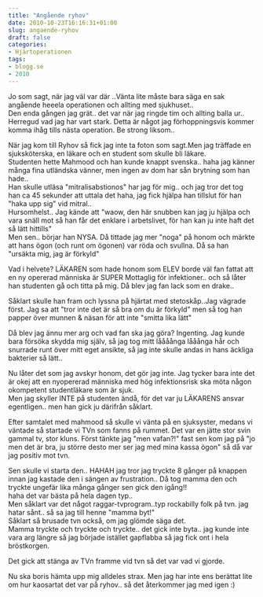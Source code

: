 ```yaml
---
title: "Angående ryhov"
date: 2010-10-23T16:16:31+01:00
slug: angaende-ryhov
draft: false
categories:
- Hjärtoperationen
tags:
- blogg.se
- 2010
---
```

Jo som sagt, när jag väl var där ..Vänta lite måste bara säga en sak angående heeela operationen och allting med sjukhuset..  
Den enda gången jag grät.. det var när jag ringde tim och allting balla ur.. Herregud vad jag har vart stark. Detta är något jag förhoppningsvis kommer komma ihåg tills nästa operation. Be strong liksom..  
  
  
När jag kom till Ryhov så fick jag inte ta foton som sagt.Men jag träffade en sjuksköterska, en läkare och en student som skulle bli läkare.  
Studenten hette Mahmood och han kunde knappt svenska.. haha jag känner många fina utländska vänner, men ingen av dom har sån brytning som han hade..  
Han skulle utläsa "mitralisabstionos" har jag för mig.. och jag tror det tog han ca 45 sekunder att uttala det haha, jag fick hjälpa han tillslut för han "haka upp sig" vid mitral..  
Hursomhelst.. Jag kände att "waow, den här snubben kan jag ju hjälpa och vara snäll mot så han får det enklare i arbetslivet, för han kan ju inte haft det så lätt hittills"  
Men sen.. börjar han NYSA. Då tittade jag mer "noga" på honom och märkte att hans ögon (och runt om ögonen) var röda och svullna. Då sa han "ursäkta mig, jag är förkyld"  
  
Vad i helvete? LÄKAREN som hade honom som ELEV borde väl fan fattat att en ny opererad människa är SUPER Mottaglig för infektioner.. och så låter han studenten gå och titta på mig. Då blev jag fan lack som en drake..  
  
Såklart skulle han fram och lyssna på hjärtat med stetoskåp..Jag vägrade först. Jag sa att "tror inte det är så bra om du är förkyld" men så tog han papper över munnen & näsan för att inte "smitta lika lätt"  
  
Då blev jag ännu mer arg och vad fan ska jag göra? Ingenting. Jag kunde bara försöka skydda mig själv, så jag tog mitt låååånga lååånga hår och snurrade runt över mitt eget ansikte, så jag inte skulle andas in hans äckliga bakterier så lätt..  
  
Nu låter det som jag avskyr honom, det gör jag inte. Jag tycker bara inte det är okej att en nyopererad människa med hög infektionsrisk ska möta någon okompetent studentläkare som är sjuk.  
Men jag skyller INTE på studenten ändå, för det var ju LÄKARENS ansvar egentligen.. men han gick ju därifrån såklart.  
  
  
Efter samtalet med mahmood så skulle vi vänta på en sjuksyster, medans vi väntade så startade vi TVn som fanns på rummet. Det var en jätte stor svin gammal tv, stor kluns. Först tänkte jag "men vafan?!" fast sen kom jag på "jo men det är bra, ju större desto mer ser jag med mina kassa ögon" så då var jag positiv mot tvn.  
  
Sen skulle vi starta den.. HAHAH jag tror jag tryckte 8 gånger på knappen innan jag kastade den i sängen av frustration.. Då tog mamma den och tryckte ungefär lika många gånger sen gick den igång!!  
haha det var bästa på hela dagen typ..  
Men såklart var det något raggar-tvprogram..typ rockabilly folk på tvn. jag hatar sånt.. så sa jag till henne "mamma byt!"  
Såklart så brusade tvn också, om jag glömde säga det.  
Mamma tryckte och tryckte och tryckte.. det gick inte byta.. jag kunde inte vara arg längre så jag började istället gapflabba så jag fick ont i hela bröstkorgen.  
  
Det gick att stänga av TVn framme vid tvn så det var vad vi gjorde.  
  
Nu ska boris hämta upp mig alldeles strax. Men jag har inte ens berättat lite om hur kaosartat det var på ryhov.. så det återkommer jag med igen :)